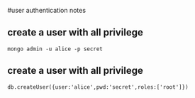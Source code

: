 #user authentication notes


## create a user with all privilege

``mongo admin -u alice -p secret 
``


## create a user with all privilege

``db.createUser({user:'alice',pwd:'secret',roles:['root']})``

